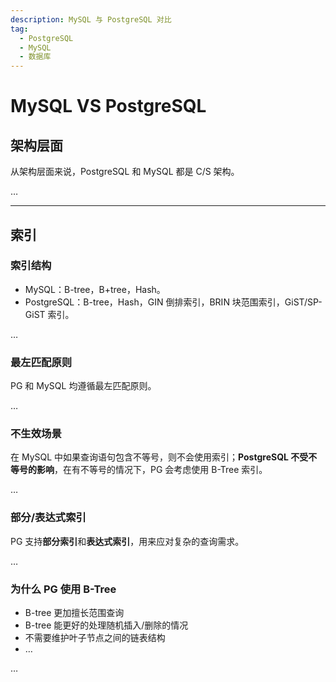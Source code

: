```yaml
---
description: MySQL 与 PostgreSQL 对比
tag: 
  - PostgreSQL
  - MySQL
  - 数据库
---
```




# MySQL VS PostgreSQL

## 架构层面

从架构层面来说，PostgreSQL 和 MySQL 都是 C/S 架构。

…

---

## 索引

### 索引结构

* MySQL：B-tree，B+tree，Hash。
* PostgreSQL：B-tree，Hash，GIN 倒排索引，BRIN 块范围索引，GiST/SP-GiST 索引。

…

### 最左匹配原则

PG 和 MySQL 均遵循最左匹配原则。

…

### 不生效场景

在 MySQL 中如果查询语句包含不等号，则不会使用索引；**PostgreSQL 不受不等号的影响**，在有不等号的情况下，PG 会考虑使用 B-Tree 索引。

…

### 部分/表达式索引

PG 支持**部分索引**和**表达式索引**，用来应对复杂的查询需求。

…

### 为什么 PG 使用 B-Tree

* B-tree 更加擅长范围查询
* B-tree 能更好的处理随机插入/删除的情况
* 不需要维护叶子节点之间的链表结构
* …

…
